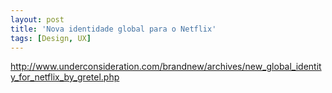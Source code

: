 ```yaml
---
layout: post
title: 'Nova identidade global para o Netflix'
tags: [Design, UX]
---
```


<http://www.underconsideration.com/brandnew/archives/new_global_identity_for_netflix_by_gretel.php>
